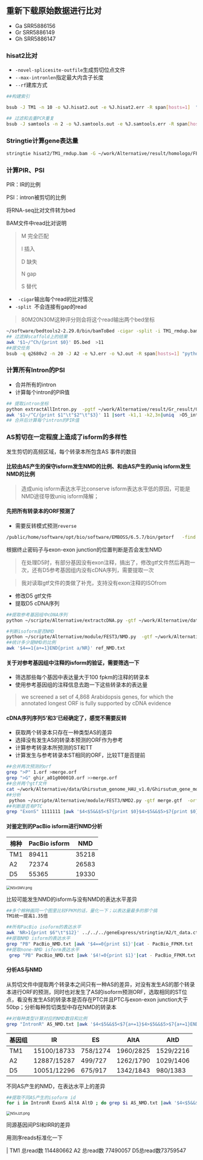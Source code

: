## 重新下载原始数据进行比对

+ Ga SRR5886156
+ Gr SRR5886149
+ Gh SRR5886147

### hisat2比对

+ `-novel-splicesite-outfile`生成剪切位点文件
+ `--max-intronlen`指定最大内含子长度
+ `--rf`建库方式

```bash
##构建索引

bsub -J TM1 -n 10 -o %J.hisat2.out -e %J.hisat2.err -R span[hosts=1]  "hisat2 -x ~/work/Alternative/data/Ghirsutum_genome_HAU_v1.0/hisat2_build/TM1.0 -1 ../Trimmomatic/SRR5886147_Trimm_1P  -2 ../Trimmomatic/SRR5886147_Trimm_2P -p 10 --novel-splicesite-outfile TM1_splicesite.txt  --max-intronlen 10000 --rf  -S TM1_leaf.sam"

## 过滤和去重PCR重复
bsub -J samtools -n 2 -o %J.samtools.out -e %J.samtools.err -R span[hosts=1] "samtools view -q 20 -S TM1_leaf.sam  -@ 2 -b -o TM1_leaf.bam && samtools sort -@ 2 TM1_leaf.bam -O bam -o TM1_sorted.bam &&samtools rmdup TM1_sorted.bam TM1_rmdup.bam"
```

### Stringtie计算gene表达量

```bash
stringtie hisat2/TM1_rmdup.bam -G ~/work/Alternative/result/homologo/FEST3/isforms/TM1/geneExpress/isform.gtf  -b ./stringtie/  -p 10 
```



### 计算PIR、PSI

PIR：IR的比例

PSI：intron被剪切的比例

将RNA-seq比对文件转为bed

BAM文件中read比对说明

> M 完全匹配
>
> I	插入
>
> D	缺失
>
> N 	gap
>
> S 	替代



+ ` -cigar`输出每个read的比对情况
+ `-split `不会连接有gap的read

> 80M20N30M这种评分则会将这个read输出两个bed坐标

```bash
~/software/bedtools2-2.29.0/bin/bamToBed -cigar -split -i TM1_rmdup.bam >TM1.bed
## 过滤掉scaffold上的结果
awk '$1~/^Ch/{print $0}' D5.bed  >11 
##提交任务
bsub -q q2680v2 -n 20 -J A2 -e %J.err -o %J.out -R span[hosts=1] "python ~/scripte/Alternative/module/FEST3/PSI/IR_PSI.py  -AS ~/work/Alternative/result/Ga_result/CO11_12_result/11_AS/end_splice.txt3 -bed ../geneExpress/hisat2/A2.bed  -o A2_PSI.txt -p 20 "
```

### 计算所有Intron的PSI

+ 合并所有的intron
+ 计算每个intron的PIR值

```bash
## 提取intron坐标
python extractAllIntron.py  -pgtf ~/work/Alternative/result/Gr_result/CO41_42_result/07_annotation/merge.gtf -rgtf ~/work/Alternative/data/Gr_genome/Graimondii_221_v2.1.gene.gtf -o 11
awk '$1~/^C/{print $1"\t"$2"\t"$3}' 11 |sort -k1,1 -k2,3n|uniq  >D5_intron.txt
## 合并后计算每个intron的PIR值
```

### AS剪切在一定程度上造成了isform的多样性

发生剪切的高频区域，每个转录本所包含AS 事件的数目

#### 比较由AS产生的保守isform发生NMD的比例、和由AS产生的uniq isform发生NMD的比例

>  造成uniq isform表达水平比conserve isform表达水平低的原因，可能是NMD途径导致uniq isform降解；

#### 先把所有转录本的ORF预测了

+ 需要反转模式预测`reverse`

```bash
/public/home/software/opt/bio/software/EMBOSS/6.5.7/bin/getorf   -find 3 -noreverse -sequence cDNA.fa  
```

根据终止密码子与exon-exon junction的位置判断是否会发生NMD

> 在处理D5时，有部分基因没有exon注释，搞出了，修改gtf文件然后再跑一次，还有D5参考基因组内没有cDNA序列，需要提取一次

> 我对读取gtf文件的类做了补充，支持没有exon注释的ISOfrom

+ 修改D5 gtf文件
+ 提取D5 cDNA序列

```bash
##提取参考基因组中cDNA序列
python ~/scripte/Alternative/extractcDNA.py -gtf ~/work/Alternative/data/Gr_genome/Graimondii_221_v2.1.gene.gtf -fasta ~/work/Alternative/data/Gr_genome/Graimondii_221_v2.0.fa -cDNA D5_cDNA.fa
```

```bash
#判断isoform是否NMD
python ~/scripte/Alternative/module/FEST3/NMD.py  -gtf ~/work/Alternative/data/Gr_genome/Graimondii_221_v2.1.gene.gtf -orf 010g215500.orf  -o 11  >222
##统计多少是NMD的比例
awk '$4==1{a+=1}END{print a/NR}' ref_NMD.txt
```

#### 关于对参考基因组中注释的isform的验证，需要筛选一下

+ 筛选那些每个基因中表达量大于100 fpkm的注释的转录本
+ 使用参考基因组的注释信息去跑一下这些转录本的表达量

> we screened a set of 4,868 Arabidopsis genes, for which the annotated longest ORF is fully supported by cDNA evidence   

#### cDNA序列序列5’和3‘已经确定了，感觉不需要反转

+ 获取两个转录本只存在一种类型AS的差异
+ 选择没有发生AS的转录本预测的ORF作为参考
+ 计算参考转录本所预测的ST和TT
+ 计算发生与参考转录本ST相同的ORF，比较TT是否提前

```bash
##合并两次预测的orf
grep ">P" 1.orf >merge.orf
grep ">G" ghir_a01g000010.orf >>merge.orf 
##合并两个gtf文件
cat ~/work/Alternative/data/Ghirsutum_genome_HAU_v1.0/Ghirsutum_gene_model.gtf ../../../isforms/TM1/geneExpress/isform.gtf >merge.gtf
##分析
 python ~/scripte/Alternative/module/FEST3/NMD2.py -gtf merge.gtf  -orf merge.orf  -AS ~/work/Alternative/result/Gh_result/CO31_32_result/11_AS/end_splice.txt3  -o 1111111
##判断是否有PTC
grep "ExonS" 1111111 |awk '$4<$5&&$5<$7{print $0}$4>$5&&$5>$7{print $0}'|wc -l
```

#### 对鉴定到的PacBio isform进行NMD分析

| 棉种 | PacBio isform | NMD   |
| ---- | ------------- | ----- |
| TM1  | 89411         | 35218 |
| A2   | 72374         | 26583 |
| D5   | 55365         | 19330 |

<img src="https://s1.ax1x.com/2020/06/30/N5xSMV.png" alt="N5xSMV.png" style="zoom:67%;" />

比较可能发生NMD的isform与没有NMD的表达水平差异

```bash
##多个棉种画同一个图里比较FPKM的话，量化一下；以表达量最多的那个搞
TM1统一提高1.35倍

##所有PacBio isoform的表达水平
awk 'NR>1{print $6"\t"$12}' ../../../geneExpress/stringtie/A2/t_data.ctab   >PacBio_FPKM.txt
##提取NMD isform的表达水平
grep "PB" PacBio_NMD.txt |awk '$4==0{print $1}'|cat - PacBio_FPKM.txt |sort -k1,1  -k2,2nr|awk '$2==""{print "0\t"$1}$2!=""{print $2"\t"$1}'|uniq  -f1 -d|awk '{print $1"\tD5\tNMD"}' >>compare_FPKM.txt
##提取none-NMD isform表达水平
 grep "PB" PacBio_NMD.txt |awk '$4!=0{print $1}'|cat - PacBio_FPKM.txt |sort -k1,1  -k2,2nr|awk '$2==""{print "0\t"$1}$2!=""{print $2"\t"$1}'|uniq  -f1 -d|awk '{print $1"\tD5\tnone"}' >>compare_FPKM.txt
```

#### 分析AS与NMD

从剪切文件中提取两个转录本之间只有一种AS的差异，对没有发生AS的那个转录本进行ORF的预测，同时也对发生了AS的isoform预测ORF，选取相同的ST位点，看没有发生AS的转录本是否存在PTC并且PTC与exon-exon junction大于50bp；分析每种剪切类型中存在NMD的转录本

```bash
##对每种类型计算对应的NMD数目和比例
grep "IntronR" AS_NMD.txt |awk '$4<$5&&$5<$7{a+=1}$4>$5&&$5>$7{a+=1}END{print a"\t"NR"\t"a/NR}'
```

| 基因组 | IR          | ES       | AltA      | AltD      |
| ------ | ----------- | -------- | --------- | --------- |
| TM1    | 15100/18733 | 758/1274 | 1960/2825 | 1529/2216 |
| A2     | 12887/15287 | 499/727  | 1262/1790 | 1029/1406 |
| D5     | 10051/12296 | 675/917  | 1342/1843 | 980/1383  |

不同AS产生的NMD，在表达水平上的差异

```bash
##提取不同AS产生的isoform id
for i in IntronR ExonS AltA AltD ; do grep $i AS_NMD.txt |awk '$4<$5&&$5<$7{print $2}$4>$5&&$5>$7{print $2}'|cat - PacBio_FPKM.txt |sort -k1,1  -k2,2nr|awk '$2==""{print "0\t"$1}$2!=""{print $2"\t"$1}'|uniq  -f1 -d|awk '{print $1"\tD5\t""'$i'"}' >>As_FPKM.txt; done
```

<img src="https://s1.ax1x.com/2020/06/30/N5xJzt.png" alt="N5xJzt.png" style="zoom:67%;" />

同源基因间PSI和IRR的差异

用测序reads标准化一下

| TM1 总read数 114480662 A2 总read数 77490057 D5总read数73759547





